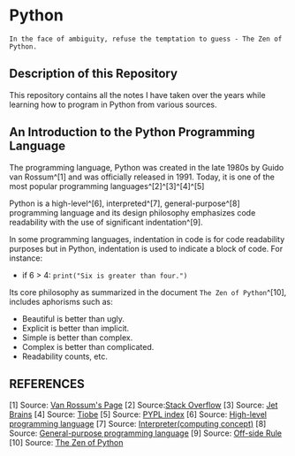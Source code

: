 # Python

    In the face of ambiguity, refuse the temptation to guess - The Zen of Python.

## Description of this Repository

This repository contains all the notes I have taken over the years while learning how to program in Python from various sources.

## An Introduction to the Python Programming Language

The programming language, Python was created in the late 1980s by Guido van Rossum^[1] and was officially released in 1991. Today, it is one of the most popular programming languages^[2]^[3]^[4]^[5]

Python is a high-level^[6], interpreted^[7], general-purpose^[8] programming language and its design philosophy emphasizes code readability with the use of significant indentation^[9].

In some programming languages, indentation in code is for code readability purposes but in Python, indentation is used to indicate a block of code. For instance:

* if 6 > 4:
    ```print("Six is greater than four.")```

Its core philosophy as summarized in the document ```The Zen of Python```^[10], includes aphorisms such as:

* Beautiful is better than ugly.
* Explicit is better than implicit.
* Simple is better than complex.
* Complex is better than complicated.
* Readability counts, etc.

## REFERENCES

[1] Source: [Van Rossum's Page]((https://gvanrossum.github.io/))
[2] Source:[Stack Overflow](https://insights.stackoverflow.com/survey/2020/#technology-most-loved-dreaded-and-wanted-languages-loved)
[3] Source: [Jet Brains](https://www.jetbrains.com/lp/devecosystem-2020/)
[4] Source: [Tiobe](https://www.tiobe.com/tiobe-index/)
[5] Source: [PYPL index](https://pypl.github.io/PYPL.html)
[6] Source: [High-level programming language](https://en.wikipedia.org/wiki/High-level_programming_language)
[7] Source: [Interpreter(computing concept)](https://en.wikipedia.org/wiki/Interpreter_(computing))
[8] Source: [General-purpose programming language](https://en.wikipedia.org/wiki/General-purpose_programming_language)
[9] Source: [Off-side Rule](https://en.wikipedia.org/wiki/Off-side_rule)
[10] Source: [The Zen of Python](https://en.wikipedia.org/wiki/Zen_of_Python)
